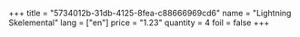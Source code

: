 +++
title = "5734012b-31db-4125-8fea-c88666969cd6"
name = "Lightning Skelemental"
lang = ["en"]
price = "1.23"
quantity = 4
foil = false
+++

